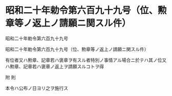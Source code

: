 # 昭和二十年勅令第六百九十九号（位、勲章等ノ返上ノ請願ニ関スル件）

昭和二十年勅令第六百九十九号

昭和二十年勅令第六百九十九号（位、勲章等ノ返上ノ請願ニ関スル件）

有位者又ハ勲章、記章若ハ褒章ヲ有スル者特別ノ事情アル場合ニ於テハ其ノ位又ハ勲章、記章若ハ褒章ノ返上ヲ請願スルコトヲ得

附 則

本令ハ公布ノ日ヨリ之ヲ施行ス

